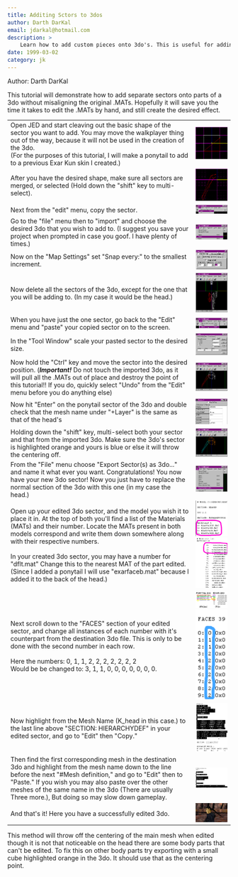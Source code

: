 ```yaml
---
title: Additing Sctors to 3dos
author: Darth DarKal
email: jdarkal@hotmail.com
description: >
    Learn how to add custom pieces onto 3do's. This is useful for adding stuff like ponytails, shoulder pads, and other misc. addon pieces.
date: 1999-03-02
category: jk
---
```


Author: Darth DarKal
  

This tutorial will demonstrate how to add separate sectors onto parts of
a 3do without misaligning the original .MATs. Hopefully it will save you
the time it takes to edit the .MATs by hand, and still create the
desired effect.

|                                                                                                                                        |              |
| -------------------------------------------------------------------------------------------------------------------------------------- | ------------ |
| Open JED and start cleaving out the basic shape of the sector you want to add. You may move the walkplayer thing out of the way, because it will not be used in the creation of the 3do.<br/>(For the purposes of this tutorial, I will make a ponytail to add to a previous Exar Kun skin I created.) | ![](pt0.gif) |
| After you have the desired shape, make sure all sectors are merged, or selected (Hold down the "shift" key to multi-select). | ![](pt1.gif) |
| Next from the "edit" menu, copy the sector.                                                                                            | ![](pt2.gif) |
| Go to the "file" menu then to "import" and choose the desired 3do that you wish to add to. (I suggest you save your project when prompted in case you goof. I have plenty of times.)| ![](pt3.gif) |
| Now on the "Map Settings" set "Snap every:" to the smallest increment.                                                                 | ![](pt4.gif) |
| Now delete all the sectors of the 3do, except for the one that you will be adding to. (In my case it would be the head.)               | ![](pt5.gif) |
| When you have just the one sector, go back to the "Edit" menu and "paste" your copied sector on to the screen.                         | ![](pt6.gif) |
| In the "Tool Window" scale your pasted sector to the desired size.                                                                     | ![](pt7.gif) |
| Now hold the "Ctrl" key and move the sector into the desired position. (***Important!*** Do not touch the imported 3do, as it will pull all the .MATs out of place and destroy the point of this tutorial!! If you do, quickly select "Undo" from the "Edit" menu before you do anything else) | ![](pt8.gif) |
| Now hit "Enter" on the ponytail sector of the 3do and double check that the mesh name under "+Layer" is the same as that of the head's | ![](pt19.gif) |
| Holding down the "shift" key, multi-select both your sector and that from the imported 3do. Make sure the 3do's sector is highlighted orange and yours is blue or else it will throw the centering off. | ![](pt9.gif) |
| From the "File" menu choose "Export Sector(s) as 3do..." and name it what ever you want. Congratulations! You now have your new 3do sector! Now you just have to replace the normal section of the 3do with this one (in my case the head.) | ![](pt10.gif) |
| Open up your edited 3do sector, and the model you wish it to place it in. At the top of both you'll find a list of the Materials (MATs) and their number. Locate the MATs present in both models correspond and write them down somewhere along with their respective numbers.<br/><br/>In your created 3do sector, you may have a number for "dflt.mat" Change this to the nearest MAT of the part edited. (Since I added a ponytail I will use "exarfaceb.mat" because I added it to the back of the head.) | ![](pt11.gif) ![](pt13.gif) |
| Next scroll down to the "FACES" section of your edited sector, and change all instances of each number with it's counterpart from the destination 3do file. This is only to be done with the second number in each row.<br/><br/>Here the numbers: 0, 1, 1, 2, 2, 2, 2, 2, 2, 2<br/>Would be be changed to: 3, 1, 1, 0, 0, 0, 0, 0, 0, 0. | ![](pt14.gif) ![](pt12.gif) |
| Now highlight from the Mesh Name (K_head in this case.) to the last line above "SECTION: HIERARCHYDEF" in your edited sector, and go to "Edit" then "Copy." | ![](pt15.gif) ![](pt16.gif) |
| Then find the first corresponding mesh in the destination 3do and highlight from the mesh name down to the line before the next "#Mesh definition," and go to "Edit" then to "Paste." If you wish you may also paste over the other meshes of the same name in the 3do (There are usually Three more.), But doing so may slow down gameplay. | ![](pt17.gif) |
| And that's it! Here you have a successfully edited 3do.                                                                                | ![](pt18.gif) |

This method will throw off the centering of the main mesh when edited
though it is not that noticeable on the head there are some body parts
that can't be edited. To fix this on other body parts try exporting with
a small cube highlighted orange in the 3do. It should use that as the
centering point.
